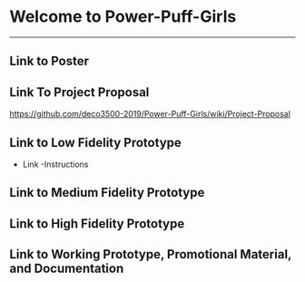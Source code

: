 # Welcome to Power-Puff-Girls
***

## Link to Poster

## Link To Project Proposal
https://github.com/deco3500-2019/Power-Puff-Girls/wiki/Project-Proposal

## Link to Low Fidelity Prototype
- Link
-Instructions

## Link to Medium Fidelity Prototype

## Link to High Fidelity Prototype

## Link to Working Prototype, Promotional Material, and Documentation  
